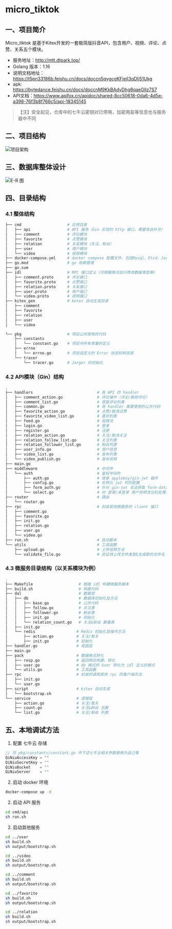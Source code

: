 # micro_tiktok


## 一、项目简介
Micro_tiktok 是基于Kitex开发的一套极简版抖音API，包含用户、视频、评论、点赞、关系五个模块。
- 服务地址：http://mtt.dtpark.top/
- Golang 版本：1.16
- 说明文档地址：https://t5pn33186b.feishu.cn/docs/doccn5qygcgKFjejI3qDIj51Ukg
- apk: https://bytedance.feishu.cn/docs/doccnM9KkBAdyDhg8qaeGlIz7S7
- API文档：https://www.apifox.cn/apidoc/shared-8cc50618-0da6-4d5e-a398-76f3b8f766c5/api-18345145

> 【注】安全起见，仓库中的七牛云密钥对已停用，加密用盐等信息也与服务器中不同

## 二、项目结构
![项目架构](https://s2.loli.net/2022/06/10/8xsHTzolRGW2Lfd.png)

## 三、数据库整体设计
![E-R 图](https://s2.loli.net/2022/06/10/NwuG4cJSFPQRHO2.jpg)

## 四、目录结构

### 4.1 整体结构
```bash
├── cmd                    # 应用目录
│   ├── api                # API 服务（Gin 实现的 http 接口，需要各自补充）
│   ├── comment            # 评论模块
│   ├── favorite           # 点赞模块
│   ├── relation           # 关系模块（关注、粉丝）
│   ├── user               # 用户模块
│   └── video              # 视频模块
├── docker-compose.yml     # docker compose 配置文件，包括Mysql、Etcd、Jarger、redis
├── go.mod                 # go 依赖管理
├── go.sum
├── idl                    # RPC 接口定义（可根据情况自行修改数据类型等）
│   ├── comment.proto      # 评论接口
│   ├── favorite.proto     # 点赞接口
│   ├── relation.proto     # 关系接口
│   ├── user.proto         # 用户接口
│   └── video.proto        # 视频接口
├── kitex_gen              # ketex 自动生成目录
│   ├── comment
│   ├── favorite
│   ├── relation
│   ├── user
│   └── video

└── pkg                    # 项目公共使用的代码
    ├── constants
    │   └── constant.go    # 项目中所有常量的定义
    ├── errno
    │   └── errno.go       # 项目自定义的 Error 状态码和信息
    └── tracer
        └── tracer.go      # Jarger 的初始化
```

### 4.2 API模块（Gin）结构

```bash
.
├── handlers                            # 各 API 的 handler
│   ├── comment_action.go               # 评论操作（评论/删除评论）
│   ├── comment_list.go                 # 获取评论列表
│   ├── common.go                       # 各 handler 需要使用的公共代码
│   ├── favorite_action.go              # 点赞/取消点赞
│   ├── favorite_video_list.go          # 喜欢列表
│   ├── feed.go                         # 视频流
│   ├── login.go                        # 登录
│   ├── register.go                     # 注册
│   ├── relation_action.go              # 关注/取消关注
│   ├── relation_follow_list.go         # 关注列表
│   ├── relation_follower_list.go       # 粉丝列表
│   ├── user_info.go                    # 用户信息
│   ├── video_list.go                   # 发布列表
│   └── video_publish.go                # 发布视频
├── main.go
├── middleware                          # 中间件
│   └── auth                            # 鉴权中间件
│       ├── auth.go                     # 继承 appleboy/gin-jwt 插件
│       ├── config.go                   # 实例化 jwt 时的配置
│       ├── form_auth.go                # 针对 gin-jwt 无法获取 form-data 中 token 做的扩展
│       └── select.go                   # 对 登录/未登录 用户视频流分别处理对中间件
├── router                              # 路由
│   └── router.go
├── rpc                                 # 封装其他微服务的 client 接口
│   ├── comment.go
│   ├── favorite.go
│   ├── init.go
│   ├── relation.go
│   ├── user.go
│   └── video.go
├── run.sh                              # 启动脚本
└── utils                               # 工具函数
    ├── upload.go                       # 上传视频方法
    └── validate_file.go                # 验证待上传文件类型&生成新的文件名
```

### 4.3 微服务目录结构（以关系模块为例）
```bash
.
├── Makefile                    # 根据 idl 构建微服务脚本
├── build.sh                    # 构建代码
├── dal                         # 数据层
│   ├── db                      # 数据库初始化及方法
│   │   ├── base.go             # 公共代码
│   │   ├── follow.go           # 关注表
│   │   ├── follower.go         # 粉丝表
│   │   ├── init.go             # 初始化
│   │   └── relation_count.go   # 关注&粉丝 数量表
│   ├── init.go
│   └── redis                  # Redis 初始化及操作方法
│       ├── action.go          # 关注/取关
│       ├── init.go            # 初始化 
├── handler.go                 # 视图层
├── main.go
├── pack                       # 数据格式转化
│   ├── resp.go                # 返回响应构建、转化
│   ├── user.go                # db 格式的 User 转化为 idl 定义的格式
│   └── utils.go               # 工具函数
├── rpc                        # 封装的调用其他 rpc 的客户端方法
│   ├── init.go
│   └── user.go
├── script                     # kitex 自动生成
│   └── bootstrap.sh
└── service                    # 逻辑层
    ├── action.go              # 关注/取关
    ├── count.go               # 关注&粉丝 总数
    └── list.go                # 关注/粉丝 列表

```

## 五、本地调试方法
1. 配置 七牛云 存储
```go
// 将 pkg/constants/constant.go 中下述七牛云相关参数替换为自己等
QiNiuAccessKey = "" 
QiNiuSecretKey = ""
QiNiuBucket    = ""
QiNiuServer    = ""
```
2. 启动 docker 环境
```bash
docker-compose up -d
```
2. 启动 API 服务
```bash 
cd cmd/api
sh run.sh
```
2. 启动其他服务
```bash
cd ../user
sh build.sh
sh output/bootstrap.sh

cd ../video
sh build.sh
sh output/bootstrap.sh

cd ../comment
sh build.sh
sh output/bootstrap.sh

cd ../favorite
sh build.sh
sh output/bootstrap.sh

cd ../relation
sh build.sh
sh output/bootstrap.sh
```